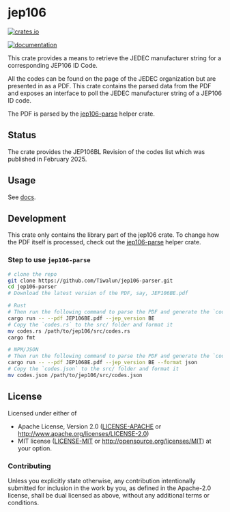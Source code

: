 # jep106

[![crates.io](https://img.shields.io/crates/v/probe-rs)](https://crates.io/crates/jep106)

[![documentation](https://docs.rs/jep106/badge.svg)](https://docs.rs/jep106)

This crate provides a means to retrieve the JEDEC manufacturer string for a corresponding JEP106 ID Code.

All the codes can be found on the page of the JEDEC organization but are presented in as a PDF. This crate contains the parsed data
from the PDF and exposes an interface to poll the JEDEC manufacturer string of a JEP106 ID code.

The PDF is parsed by the [jep106-parse](https://github.com/Tiwalun/jep106-parser) helper crate.

## Status

The crate provides the JEP106BL Revision of the codes list which was published in February 2025.

## Usage

See [docs](https://docs.rs/jep106/).

## Development

This crate only contains the library part of the jep106 crate. To change how the PDF itself is
processed, check out the [jep106-parse](https://github.com/Tiwalun/jep106-parser) helper crate.

### Step to use `jep106-parse`

```bash
# clone the repo
git clone https://github.com/Tiwalun/jep106-parser.git
cd jep106-parser
# Download the latest version of the PDF, say, JEP106BE.pdf

# Rust
# Then run the following command to parse the PDF and generate the `codes.rs`
cargo run -- --pdf JEP106BE.pdf --jep_version BE
# Copy the `codes.rs` to the src/ folder and format it
mv codes.rs /path/to/jep106/src/codes.rs
cargo fmt

# NPM/JSON
# Then run the following command to parse the PDF and generate the `codes.json`
cargo run -- --pdf JEP106BE.pdf --jep_version BE --format json
# Copy the `codes.json` to the src/ folder and format it
mv codes.json /path/to/jep106/src/codes.json

```

## License

Licensed under either of

- Apache License, Version 2.0 ([LICENSE-APACHE](LICENSE-APACHE) or
  http://www.apache.org/licenses/LICENSE-2.0)
- MIT license ([LICENSE-MIT](LICENSE-MIT) or
  http://opensource.org/licenses/MIT) at your option.

### Contributing

Unless you explicitly state otherwise, any contribution intentionally submitted
for inclusion in the work by you, as defined in the Apache-2.0 license, shall
be dual licensed as above, without any additional terms or conditions.
